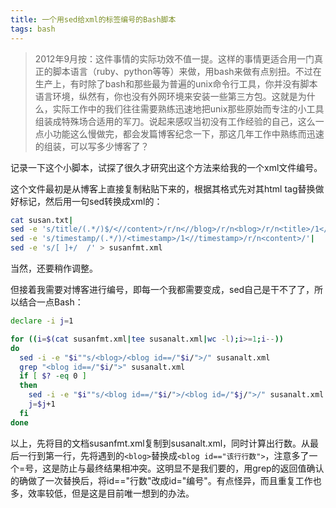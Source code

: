 ```yaml
---
title: 一个用sed给xml的标签编号的Bash脚本
tags: bash
---
```


> 2012年9月按：这件事情的实际功效不值一提。这样的事情更适合用一门真正的脚本语言（ruby、python等等）来做，用bash来做有点别扭。不过在生产上，有时除了bash和那些最为普遍的unix命令行工具，你并没有脚本语言环境，纵然有，你也没有外网环境来安装一些第三方包。这就是为什么，实际工作中的我们往往需要熟练迅速地把unix那些原始而专注的小工具组装成特殊场合适用的军刀。说起来感叹当初没有工作经验的自己，这么一点小功能这么慢做完，都会发篇博客纪念一下，那这几年工作中熟练而迅速的组装，可以写多少博客了？

记录一下这个小脚本，试探了很久才研究出这个方法来给我的一个xml文件编号。

这个文件最初是从博客上直接复制粘贴下来的，根据其格式先对其html tag替换做好标记，然后用一句sed转换成xml的：

```bash
cat susan.txt|
sed -e 's/title/(.*/)$/<//content>/r/n<//blog>/r/n<blog>/r/n<title>/1<//title>/'|
sed -e 's/timestamp/(.*/)/<timestamp>/1<//timestamp>/r/n<content>/'|
sed -e 's/[ ]+/  /' > susanfmt.xml
```

当然，还要稍作调整。

但接着我需要对博客进行编号，即每一个<blog>我都需要变成<blog id="编号">，sed自己是干不了了，所以结合一点Bash：

```bash
declare -i j=1

for ((i=$(cat susanfmt.xml|tee susanalt.xml|wc -l);i>=1;i--)) 
do
  sed -i -e "$i""s/<blog>/<blog id==/"$i/">/" susanalt.xml
  grep "<blog id==/"$i/">" susanalt.xml
  if [ $? -eq 0 ]
  then
    sed -i -e "$i""s/<blog id==/"$i/">/<blog id=/"$j/">/" susanalt.xml
    j=$j+1
  fi
done
```

以上，先将目的文档susanfmt.xml复制到susanalt.xml，同时计算出行数。从最后一行到第一行，先将遇到的`<blog>`替换成`<blog id=="该行行数">`，注意多了一个=号，这是防止与最终结果相冲突。这明显不是我们要的，用grep的返回值确认的确做了一次替换后，将id=="行数"改成id="编号"。有点怪异，而且重复工作也多，效率较低，但是这是目前唯一想到的办法。